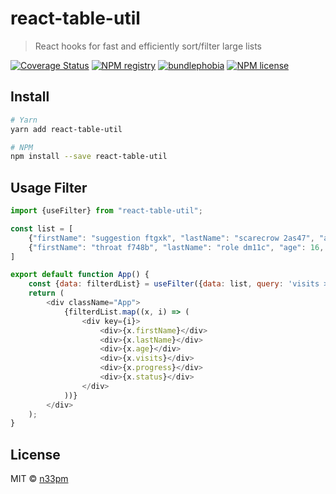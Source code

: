 # react-table-util

> React hooks for fast and efficiently sort/filter large lists

[![Coverage Status](https://badgen.net/coveralls/c/github/numero33/react-table-util/master)](https://coveralls.io/github/numero33/react-table-util?branch=master)
[![NPM registry](https://badgen.net/npm/v/react-table-util)](https://npmjs.com/react-table-util)
[![bundlephobia](https://badgen.net/bundlephobia/minzip/react-table-util)](https://bundlephobia.com/package/react-table-util)
[![NPM license](https://badgen.net/npm/license/react-table-util)](LICENSE.md) 

## Install

```bash
# Yarn
yarn add react-table-util

# NPM
npm install --save react-table-util
```

## Usage Filter

```javascript
import {useFilter} from "react-table-util";

const list = [
    {"firstName": "suggestion ftgxk", "lastName": "scarecrow 2as47", "age": 4, "visits": 40, "progress": 7, "status": "relationship"},
    {"firstName": "throat f748b", "lastName": "role dm11c", "age": 16, "visits": 9, "progress": 90, "status": "single"}
]

export default function App() {
    const {data: filterdList} = useFilter({data: list, query: 'visits > 10'})
    return (
        <div className="App">
            {filterdList.map((x, i) => (
                <div key={i}>
                    <div>{x.firstName}</div>
                    <div>{x.lastName}</div>
                    <div>{x.age}</div>
                    <div>{x.visits}</div>
                    <div>{x.progress}</div>
                    <div>{x.status}</div>
                </div>
            ))}
        </div>
    );
}
```

## License

MIT © [n33pm](https://github.com/n33pm)
